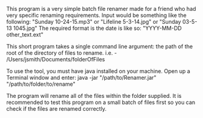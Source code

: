 This program is a very simple batch file renamer made for a friend who had very specific renaming requirements. Input would be something like the following:
"Sunday 10-24-15.mp3" or "Lifeline 5-3-14.jpg" or "Sunday 03-5-13 1045.jpg"
The required format is the date is like so: "YYYY-MM-DD other_text.ext"

This short program takes a single command line argument: the path of the 
root of the directory of files to rename. i.e. - /Users/jsmith/Documents/folderOfFiles

To use the tool, you must have java installed on your machine. Open up a Terminal window and enter: java -jar "/path/to/Renamer.jar" "/path/to/folder/to/rename"

The program will rename all of the files within the folder supplied. It is recommended to test this program on a small batch of files first so you can check if the files are renamed correctly.